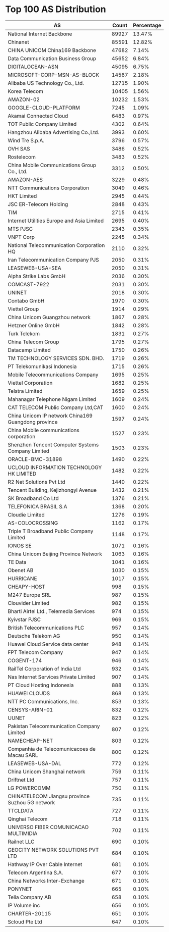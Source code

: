 # Top 100 AS Distribution
| AS | Count | Percentage |
|----|----|----|
| National Internet Backbone | 89927 | 13.47% |
| Chinanet | 85591 | 12.82% |
| CHINA UNICOM China169 Backbone | 47682 | 7.14% |
| Data Communication Business Group | 45652 | 6.84% |
| DIGITALOCEAN-ASN | 45095 | 6.75% |
| MICROSOFT-CORP-MSN-AS-BLOCK | 14567 | 2.18% |
| Alibaba US Technology Co., Ltd. | 12715 | 1.90% |
| Korea Telecom | 10405 | 1.56% |
| AMAZON-02 | 10232 | 1.53% |
| GOOGLE-CLOUD-PLATFORM | 7245 | 1.09% |
| Akamai Connected Cloud | 6483 | 0.97% |
| TOT Public Company Limited | 4302 | 0.64% |
| Hangzhou Alibaba Advertising Co.,Ltd. | 3993 | 0.60% |
| Wind Tre S.p.A. | 3796 | 0.57% |
| OVH SAS | 3486 | 0.52% |
| Rostelecom | 3483 | 0.52% |
| China Mobile Communications Group Co., Ltd. | 3312 | 0.50% |
| AMAZON-AES | 3229 | 0.48% |
| NTT Communications Corporation | 3049 | 0.46% |
| HKT Limited | 2945 | 0.44% |
| JSC ER-Telecom Holding | 2848 | 0.43% |
| TIM | 2715 | 0.41% |
| Internet Utilities Europe and Asia Limited | 2695 | 0.40% |
| MTS PJSC | 2343 | 0.35% |
| VNPT Corp | 2245 | 0.34% |
| National Telecommunication Corporation HQ | 2110 | 0.32% |
| Iran Telecommunication Company PJS | 2050 | 0.31% |
| LEASEWEB-USA-SEA | 2050 | 0.31% |
| Alpha Strike Labs GmbH | 2036 | 0.30% |
| COMCAST-7922 | 2031 | 0.30% |
| UNINET | 2018 | 0.30% |
| Contabo GmbH | 1970 | 0.30% |
| Viettel Group | 1914 | 0.29% |
| China Unicom Guangzhou network | 1867 | 0.28% |
| Hetzner Online GmbH | 1842 | 0.28% |
| Turk Telekom | 1831 | 0.27% |
| China Telecom Group | 1795 | 0.27% |
| Datacamp Limited | 1750 | 0.26% |
| TM TECHNOLOGY SERVICES SDN. BHD. | 1719 | 0.26% |
| PT Telekomunikasi Indonesia | 1715 | 0.26% |
| Mobile Telecommunications Company | 1695 | 0.25% |
| Viettel Corporation | 1682 | 0.25% |
| Telstra Limited | 1659 | 0.25% |
| Mahanagar Telephone Nigam Limited | 1609 | 0.24% |
| CAT TELECOM Public Company Ltd,CAT | 1600 | 0.24% |
| China Unicom IP network China169 Guangdong province | 1597 | 0.24% |
| China Mobile communications corporation | 1527 | 0.23% |
| Shenzhen Tencent Computer Systems Company Limited | 1503 | 0.23% |
| ORACLE-BMC-31898 | 1490 | 0.22% |
| UCLOUD INFORMATION TECHNOLOGY HK LIMITED | 1482 | 0.22% |
| R2 Net Solutions Pvt Ltd | 1440 | 0.22% |
| Tencent Building, Kejizhongyi Avenue | 1432 | 0.21% |
| SK Broadband Co Ltd | 1376 | 0.21% |
| TELEFONICA BRASIL S.A | 1368 | 0.20% |
| Cloudie Limited | 1276 | 0.19% |
| AS-COLOCROSSING | 1162 | 0.17% |
| Triple T Broadband Public Company Limited | 1148 | 0.17% |
| IONOS SE | 1071 | 0.16% |
| China Unicom Beijing Province Network | 1063 | 0.16% |
| TE Data | 1041 | 0.16% |
| Obenet AB | 1030 | 0.15% |
| HURRICANE | 1017 | 0.15% |
| CHEAPY-HOST | 998 | 0.15% |
| M247 Europe SRL | 987 | 0.15% |
| Clouvider Limited | 982 | 0.15% |
| Bharti Airtel Ltd., Telemedia Services | 974 | 0.15% |
| Kyivstar PJSC | 969 | 0.15% |
| British Telecommunications PLC | 957 | 0.14% |
| Deutsche Telekom AG | 950 | 0.14% |
| Huawei Cloud Service data center | 948 | 0.14% |
| FPT Telecom Company | 947 | 0.14% |
| COGENT-174 | 946 | 0.14% |
| RailTel Corporation of India Ltd | 932 | 0.14% |
| Nas Internet Services Private Limited | 907 | 0.14% |
| PT Cloud Hosting Indonesia | 888 | 0.13% |
| HUAWEI CLOUDS | 868 | 0.13% |
| NTT PC Communications, Inc. | 853 | 0.13% |
| CENSYS-ARIN-01 | 832 | 0.12% |
| UUNET | 823 | 0.12% |
| Pakistan Telecommunication Company Limited | 807 | 0.12% |
| NAMECHEAP-NET | 803 | 0.12% |
| Companhia de Telecomunicacoes de Macau SARL | 800 | 0.12% |
| LEASEWEB-USA-DAL | 772 | 0.12% |
| China Unicom Shanghai network | 759 | 0.11% |
| Driftnet Ltd | 757 | 0.11% |
| LG POWERCOMM | 750 | 0.11% |
| CHINATELECOM Jiangsu province Suzhou 5G network | 735 | 0.11% |
| TTCLDATA | 727 | 0.11% |
| Qinghai Telecom | 718 | 0.11% |
| UNIVERSO FIBER COMUNICACAO MULTIMIDIA | 702 | 0.11% |
| Railnet LLC | 690 | 0.10% |
| GEOCITY NETWORK SOLUTIONS PVT LTD | 684 | 0.10% |
| Hathway IP Over Cable Internet | 681 | 0.10% |
| Telecom Argentina S.A. | 677 | 0.10% |
| China Networks Inter-Exchange | 671 | 0.10% |
| PONYNET | 665 | 0.10% |
| Telia Company AB | 658 | 0.10% |
| IP Volume inc | 656 | 0.10% |
| CHARTER-20115 | 651 | 0.10% |
| Scloud Pte Ltd | 647 | 0.10% |
